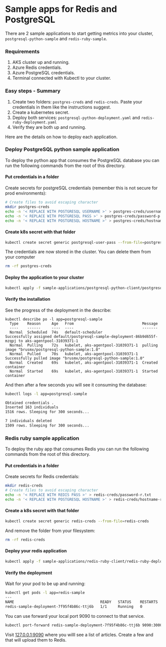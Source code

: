 # Sample apps for Redis and PostgreSQL

There are 2 sample applications to start getting metrics into your cluster, `postgresql-python-sample` and `redis-ruby-sample`.

### Requirements

1. AKS cluster up and running.
2. Azure Redis credentials.
3. Azure PostgreSQL credentials.
4. Terminal connected with Kubectl to your cluster.

### Easy steps - Summary

1. Create two folders: `postgres-creds` and `redis-creds`. Paste your credentials in them like the instructions suggest.
2. Create a kubernetes secret.
3. Deploy both services: `postgresql-python-deployment.yaml` and `redis-ruby-deployment.yaml`
4. Verify they are both up and running.

Here are the details on how to deploy each application.

### Deploy PostgreSQL python sample application

To deploy the python app that consumes the PostgreSQL database you can run the following commands from the root of this directory.

#### Put credentials in a folder

Create secrets for postgreSQL credentials (remember this is not secure for prod environments):

```bash
# Create files to avoid escaping character
mkdir postgres-creds
echo -n '< REPLACE WITH POSTGRESQL USERNAME >' > postgres-creds/username-p.txt
echo -n '< REPLACE WITH POSTGRESQL PASS >' > postgres-creds/password-p.txt
echo -n '< REPLACE WITH POSTGRESQL HOSTNAME >' > postgres-creds/hostname-p.txt
```

#### Create k8s secret with that folder

```bash
kubectl create secret generic postgresql-user-pass --from-file=postgres-creds
```

The credentials are now stored in the cluster. You can delete them from your computer

```bash
rm -rf postgres-creds
```

#### Deploy the application to your cluster

```bash
kubectl apply -f sample-applications/postgresql-python-client/postgresql-python-deployment.yaml
```

#### Verify the installation

See the progress of the deployment in the describe:

```
kubectl describe po -l app=postgresql-sample
  Type    Reason     Age   From                               Message
  ----    ------     ----  ----                               -------
  Normal  Scheduled  74s   default-scheduler                  Successfully assigned default/postgresql-sample-deployment-86b9d655f-mzqpj to aks-agentpool-31039371-1
  Normal  Pulling    72s   kubelet, aks-agentpool-31039371-1  pulling image "brusmx/postgresql-python-sample:1.0"
  Normal  Pulled     70s   kubelet, aks-agentpool-31039371-1  Successfully pulled image "brusmx/postgresql-python-sample:1.0"
  Normal  Created    69s   kubelet, aks-agentpool-31039371-1  Created container
  Normal  Started    69s   kubelet, aks-agentpool-31039371-1  Started container
```

And then after a few seconds you will see it consuming the database:
  
```bash
kubectl logs -l app=postgresql-sample

Obtained credentials .
Inserted 163 individuals
1516 rows. Sleeping for 300 seconds...

7 individuals deleted
1509 rows. Sleeping for 300 seconds...
```

### Redis ruby sample application

To deploy the ruby app that consumes Redis you can run the following commands from the root of this directory.

#### Put credentials in a folder

Create secrets for Redis credentials:

```bash
mkdir redis-creds
# Create files to avoid escaping character
echo -n '< REPLACE WITH REDIS PASS >' > redis-creds/password-r.txt
echo -n '< REPLACE WITH POSTGRESQL HOSTNAME >' > redis-creds/hostname-r.txt
```

#### Create a k8s secret with that folder

```bash
kubectl create secret generic redis-creds --from-file=redis-creds
```

And remove the folder from your filesystem:

```bash
rm -rf redis-creds
```

#### Deploy your redis application

```bash
kubectl apply -f sample-applications/redis-ruby-client/redis-ruby-deployment.yaml
```

#### Verify the deployment

Wait for your pod to be up and running:

```bash
kubectl get pods -l app=redis-sample
---
NAME                                       READY   STATUS    RESTARTS   AGE
redis-sample-deployment-7f95f4b86c-ttj6b   1/1     Running   0          6m32s
```

You can use forward your local port 9090 to connect to that service.

```bash
kubectl port-forward redis-sample-deployment-7f95f4b86c-ttj6b 9090:3000
```

Visit [127.0.0.1:9090](127.0.0.1:9090) where you willl see a list of articles. Create a few and that will upload them to Redis.
